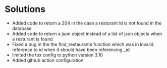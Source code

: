 # Solutions

 - Added code to return a 204 in the case a resturant id is not found in the database
 - Added code to return a json object instead of a list of json objects when a resturant is found
 - Fixed a bug in the the find_restaurants function which was in invalid reference to id when it should have been referencing _id
 - limited the tox config to python version 3.10
 - Added github action configuration